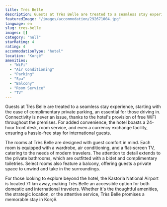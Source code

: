 ```yaml
---
title: Très Belle
description: Guests at Très Belle are treated to a seamless stay experience, starting with the ease of complimentary private parking, an essential for those driving in. Conn
featuredImage: "/images/accommodation/292671004.jpg"
language: en
slug: tres-belle
images: []
category: "null"
starRating: 4
rating: 4
accommodationType: "hotel"
location: "Korçë"
amenities:
  - "WiFi"
  - "Air Conditioning"
  - "Parking"
  - "Spa"
  - "Balcony"
  - "Room Service"
  - "TV"
---
```


Guests at Très Belle are treated to a seamless stay experience, starting with the ease of complimentary private parking, an essential for those driving in. Connectivity is never an issue, thanks to the hotel's provision of free WiFi throughout the premises. For added convenience, the hotel boasts a 24-hour front desk, room service, and even a currency exchange facility, ensuring a hassle-free stay for international guests.

The rooms at Très Belle are designed with guest comfort in mind. Each room is equipped with a wardrobe, air conditioning, and a flat-screen TV, catering to the needs of modern travelers. The attention to detail extends to the private bathrooms, which are outfitted with a bidet and complimentary toiletries. Select rooms also feature a balcony, offering guests a private space to unwind and take in the surroundings.

For those looking to explore beyond the hotel, the Kastoria National Airport is located 71 km away, making Très Belle an accessible option for both domestic and international travelers. Whether it's the thoughtful amenities, the strategic location, or the attentive service, Très Belle promises a memorable stay in Korçë.

